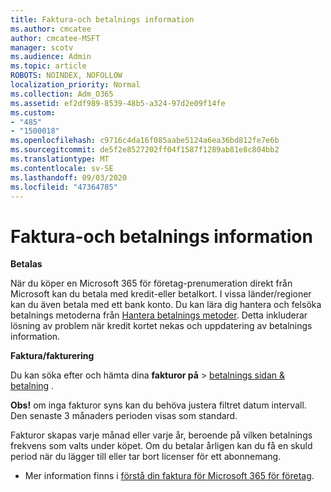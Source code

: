 ```yaml
---
title: Faktura-och betalnings information
ms.author: cmcatee
author: cmcatee-MSFT
manager: scotv
ms.audience: Admin
ms.topic: article
ROBOTS: NOINDEX, NOFOLLOW
localization_priority: Normal
ms.collection: Adm_O365
ms.assetid: ef2df989-8539-48b5-a324-97d2e09f14fe
ms.custom:
- "485"
- "1500018"
ms.openlocfilehash: c9716c4da16f085aabe5124a6ea36bd812fe7e6b
ms.sourcegitcommit: de5f2e8527202ff04f1587f1289ab81e8c804bb2
ms.translationtype: MT
ms.contentlocale: sv-SE
ms.lasthandoff: 09/03/2020
ms.locfileid: "47364785"
---
```

# <a name="invoice-and-payment-information"></a>Faktura-och betalnings information

**Betalas**

När du köper en Microsoft 365 för företag-prenumeration direkt från Microsoft kan du betala med kredit-eller betalkort.  I vissa länder/regioner kan du även betala med ett bank konto.  Du kan lära dig hantera och felsöka betalnings metoderna från [Hantera betalnings metoder](https://docs.microsoft.com/microsoft-365/commerce/billing-and-payments/manage-payment-methods). Detta inkluderar lösning av problem när kredit kortet nekas och uppdatering av betalnings information.

**Faktura/fakturering**

Du kan söka efter och hämta dina **fakturor på**  >  [betalnings sidan & betalning](https://go.microsoft.com/fwlink/p/?linkid=848039) .  

**Obs!** om inga fakturor syns kan du behöva justera filtret datum intervall.  Den senaste 3 månaders perioden visas som standard.

Fakturor skapas varje månad eller varje år, beroende på vilken betalnings frekvens som valts under köpet.  Om du betalar årligen kan du få en skuld period när du lägger till eller tar bort licenser för ett abonnemang.

- Mer information finns i [förstå din faktura för Microsoft 365 för företag](https://docs.microsoft.com/microsoft-365/commerce/billing-and-payments/understand-your-invoice2).